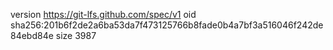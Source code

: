 version https://git-lfs.github.com/spec/v1
oid sha256:201b6f2de2a6ba53da7f473125766b8fade0b4a7bf3a516046f242de84ebd84e
size 3987
